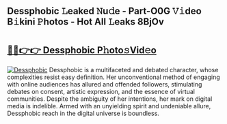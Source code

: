 ## Dessphobic 𝙻eaked 𝙽u𝚍e - Part-O0G 𝚅𝚒deo B𝚒kini 𝙿hotos - Hot All 𝙻eaks 8BjOv

# <h2><a href="http://ld4100.urlbe.top/?page=Dessphobic">🔗🔗👉👉 Dessphobic P𝚑oto𝚜Vid𝚎o</a></h2>

[![Dessphobic](https://i.imgur.com/eBuTRDB.gif)](http://ld4100.urlbe.top/?page=Dessphobic)
Dessphobic is a multifaceted and debated character, whose complexities resist easy definition. Her unconventional method of engaging with online audiences has allured and offended followers, stimulating debates on consent, artistic expression, and the essence of virtual communities. Despite the ambiguity of her intentions, her mark on digital media is indelible. Armed with an unyielding spirit and undeniable allure, Dessphobic reach in the digital universe is boundless.
